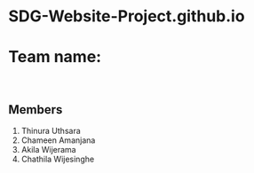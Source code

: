 # SDG-Website-Project.github.io

<h1>Team name:</h1>
<br>
<h2>Members</h2>
<ol>
  <li>Thinura Uthsara</li>
  <li>Chameen Amanjana</li>
  <li>Akila Wijerama</li>
  <li>Chathila Wijesinghe</li>  
</ol>
